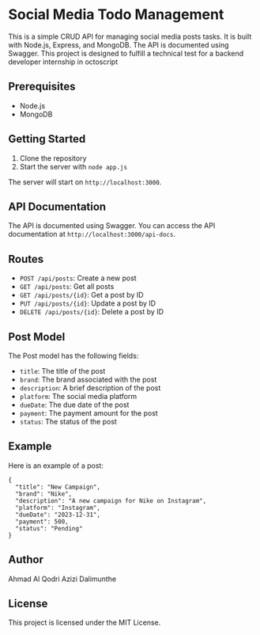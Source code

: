 # Social Media Todo Management

This is a simple CRUD API for managing social media posts tasks. It is built with Node.js, Express, and MongoDB. The API is documented using Swagger.
This project is designed to fulfill a technical test for a backend developer internship in octoscript

## Prerequisites

- Node.js
- MongoDB

## Getting Started

1. Clone the repository
2. Start the server with `node app.js`

The server will start on `http://localhost:3000`.

## API Documentation

The API is documented using Swagger. You can access the API documentation at `http://localhost:3000/api-docs`.

## Routes

- `POST /api/posts`: Create a new post
- `GET /api/posts`: Get all posts
- `GET /api/posts/{id}`: Get a post by ID
- `PUT /api/posts/{id}`: Update a post by ID
- `DELETE /api/posts/{id}`: Delete a post by ID

## Post Model

The Post model has the following fields:

- `title`: The title of the post
- `brand`: The brand associated with the post
- `description`: A brief description of the post
- `platform`: The social media platform
- `dueDate`: The due date of the post
- `payment`: The payment amount for the post
- `status`: The status of the post

## Example

Here is an example of a post:

```
{
  "title": "New Campaign",
  "brand": "Nike",
  "description": "A new campaign for Nike on Instagram",
  "platform": "Instagram",
  "dueDate": "2023-12-31",
  "payment": 500,
  "status": "Pending"
}
```

## Author

Ahmad Al Qodri Azizi Dalimunthe

## License

This project is licensed under the MIT License.
